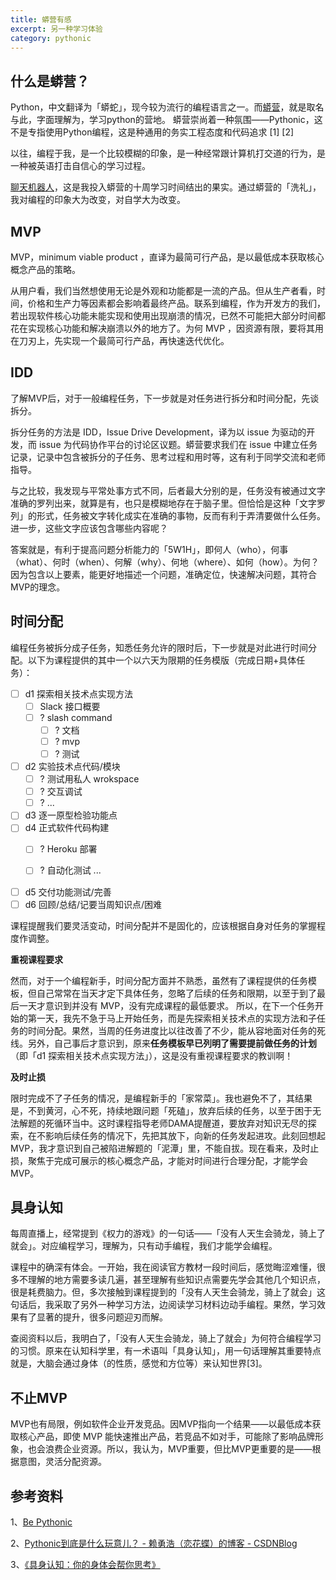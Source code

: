 ```yaml
---
title: 蟒营有感
excerpt: 另一种学习体验
category: pythonic
---
```


## 什么是蟒营？

Python，中文翻译为「蟒蛇」，现今较为流行的编程语言之一。而[蟒营](https://101.camp/)，就是取名与此，字面理解为，学习python的营地。 蟒营崇尚着一种氛围——Pythonic，这不是专指使用Python编程，这是种通用的务实工程态度和代码追求 [1] [2]

以往，编程于我，是一个比较模糊的印象，是一种经常跟计算机打交道的行为，是一种被英语打击自信心的学习过程。

[聊天机器人](https://soberbot-with-chatterbot.herokuapp.com/)，这是我投入蟒营的十周学习时间结出的果实。通过蟒营的「洗礼」，我对编程的印象大为改变，对自学大为改变。

## MVP

MVP，minimum viable product ，直译为最简可行产品，是以最低成本获取核心概念产品的策略。

从用户看，我们当然想使用无论是外观和功能都是一流的产品。但从生产者看，时间，价格和生产力等因素都会影响着最终产品。联系到编程，作为开发方的我们，若出现软件核心功能未能实现和使用出现崩溃的情况，已然不可能把大部分时间都花在实现核心功能和解决崩溃以外的地方了。为何 MVP ，因资源有限，要将其用在刀刃上，先实现一个最简可行产品，再快速迭代优化。

 ## IDD

了解MVP后，对于一般编程任务，下一步就是对任务进行拆分和时间分配，先谈拆分。

拆分任务的方法是 IDD，Issue Drive Development，译为以 issue 为驱动的开发，而 issue 为代码协作平台的讨论区议题。蟒营要求我们在 issue 中建立任务记录，记录中包含被拆分的子任务、思考过程和用时等，这有利于同学交流和老师指导。

与之比较，我发现与平常处事方式不同，后者最大分别的是，任务没有被通过文字准确的罗列出来，就算是有，也只是模糊地存在于脑子里。但恰恰是这种「文字罗列」的形式，任务被文字转化成实在准确的事物，反而有利于弄清要做什么任务。进一步，这些文字应该包含哪些内容呢？

答案就是，有利于提高问题分析能力的「5W1H」，即何人（who），何事（what）、何时（when）、何解（why）、何地（where）、如何（how）。为何？因为包含以上要素，能更好地描述一个问题，准确定位，快速解决问题，其符合MVP的理念。

## 时间分配

编程任务被拆分成子任务，知悉任务允许的限时后，下一步就是对此进行时间分配。以下为课程提供的其中一个以六天为限期的任务模版（完成日期+具体任务）：

- [ ] d1 探索相关技术点实现方法
  - [ ] Slack 接口概要
  - [ ] ? slash command
    - [ ] ? 文档
    - [ ] ? mvp
    - [ ] ? 测试
- [ ] d2 实验技术点代码/模块
  - [ ] ? 测试用私人 wrokspace
  - [ ] ? 交互调试
  - [ ] ? ...        
- [ ] d3 逐一原型检验功能点
- [ ] d4 正式软件代码构建
  - [ ] ? Heroku 部署
  
  - [ ] ? 自动化测试
    ... 
- [ ] d5 交付功能测试/完善
- [ ] d6 回顾/总结/记要当周知识点/困难

课程提醒我们要灵活变动，时间分配并不是固化的，应该根据自身对任务的掌握程度作调整。

**重视课程要求**

然而，对于一个编程新手，时间分配方面并不熟悉，虽然有了课程提供的任务模板，但自己常常在当天才定下具体任务，忽略了后续的任务和限期，以至于到了最后一天才意识到并没有 MVP，没有完成课程的最低要求。 所以，在下一个任务开始的第一天，我先不急于马上开始任务，而是先探索相关技术点的实现方法和子任务的时间分配。果然，当周的任务进度比以往改善了不少，能从容地面对任务的死线。另外，自己事后才意识到，原来**任务模板早已列明了需要提前做任务的计划**（即「d1 探索相关技术点实现方法」），这是没有重视课程要求的教训啊！

**及时止损**

限时完成不了子任务的情况，是编程新手的「家常菜」。我也避免不了，其结果是，不到黄河，心不死，持续地跟问题「死磕」，放弃后续的任务，以至于困于无法解题的死循环当中。这时课程指导老师DAMA提醒道，要放弃对知识无尽的探索，在不影响后续任务的情况下，先把其放下，向新的任务发起进攻。此刻回想起 MVP，我才意识到自己被陷进解题的「泥潭」里，不能自拔。现在看来，及时止损，聚焦于完成可展示的核心概念产品，才能对时间进行合理分配，才能学会MVP。

## 具身认知

每周直播上，经常提到《权力的游戏》的一句话——「没有人天生会骑龙，骑上了就会」。对应编程学习，理解为，只有动手编程，我们才能学会编程。

课程中的确深有体会。一开始，我在阅读官方教材一段时间后，感觉晦涩难懂，很多不理解的地方需要多读几遍，甚至理解有些知识点需要先学会其他几个知识点，很是耗费脑力。但，多次接触到课程提到的「没有人天生会骑龙，骑上了就会」这句话后，我采取了另外一种学习方法，边阅读学习材料边动手编程。果然，学习效果有了显著的提升，很多问题迎刃而解。

查阅资料以后，我明白了，「没有人天生会骑龙，骑上了就会」为何符合编程学习的习惯。原来在认知科学里，有一术语叫「具身认知」，用一句话理解其重要特点就是，大脑会通过身体（的性质，感觉和方位等）来认知世界[3]。

## 不止MVP

MVP也有局限，例如软件企业开发竞品。因MVP指向一个结果——以最低成本获取核心产品，即使 MVP 能快速推出产品，若竞品不如对手，可能除了影响品牌形象，也会浪费企业资源。所以，我认为，MVP重要，但比MVP更重要的是——根据意图，灵活分配资源。

## 参考资料

1、[Be Pythonic](http://pythonic.zoomquiet.top/data/20100114215406/index.html)

2、[Pythonic到底是什么玩意儿？ - 赖勇浩（恋花蝶）的博客 - CSDNBlog](http://pythonic.zoomquiet.top/data/20080916221512/index.html)

3、[《具身认知：你的身体会帮你思考》](https://mp.weixin.qq.com/s/lJzOc7geT2P7Ai4zATWrfQ)